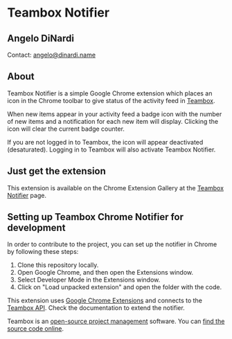 Teambox Notifier
================

Angelo DiNardi
--------------

Contact: <angelo@dinardi.name>

About
-----
Teambox Notifier is a simple Google Chrome extension which places an icon in the Chrome toolbar to give status of the activity feed in [Teambox](http://teambox.com).

When new items appear in your activity feed a badge icon with the number of new items and a notification for each new item will display. Clicking the icon will clear the current badge counter.

If you are not logged in to Teambox, the icon will appear deactivated (desaturated). Logging in to Teambox will also activate Teambox Notifier.

Just get the extension
----------------------
This extension is available on the Chrome Extension Gallery at the [Teambox Notifier](https://chrome.google.com/extensions/developer/edit/blfkecebibijeelilkopkpjciolpllka) page.

Setting up Teambox Chrome Notifier for development
--------------------------------------------------

In order to contribute to the project, you can set up the notifier in
Chrome by following these steps:

1. Clone this repository locally.
2. Open Google Chrome, and then open the Extensions window.
3. Select Developer Mode in the Extensions window.
4. Click on "Load unpacked extension" and open the folder with the code.

This extension uses [Google Chrome Extensions](http://code.google.com/chrome/extensions/index.html) and connects to the [Teambox API](http://teambox.com/api). Check the documentation to extend the notifier.

Teambox is an [open-source project management](http://teambox.com) software. You can [find the source code online](http://github.com/teambox/teambox).
